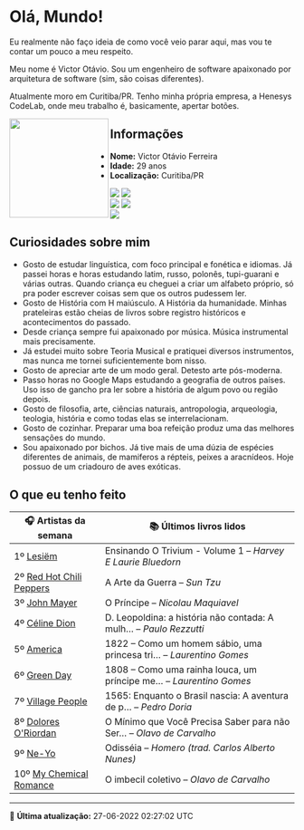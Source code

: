 # Olá, Mundo!

Eu realmente não faço ideia de como você veio parar aqui, mas vou te contar um pouco a meu respeito.

Meu nome é Victor Otávio. Sou um engenheiro de software apaixonado por arquitetura de software (sim, são coisas diferentes).

Atualmente moro em Curitiba/PR. Tenho minha própria empresa, a Henesys CodeLab, onde meu trabalho é, basicamente, apertar botões.

<img align="left" src="https://github.com/vctrtvfrrr/vctrtvfrrr/raw/master/octocat.png" alt="" width="175" />

## Informações

- **Nome:** Victor Otávio Ferreira
- **Idade:** 29 anos
- **Localização:** Curitiba/PR

[![](https://img.shields.io/badge/LinkedIn-victorotavio-blue)](https://www.linkedin.com/in/victorotavio/) [![](https://img.shields.io/badge/Twitter-@vctrtvfrrr-blue)](https://twitter.com/vctrtvfrrr)  
[![](https://img.shields.io/badge/GitHub-vctrtvfrrr-24292e)](https://github.com/vctrtvfrrr) [![](https://img.shields.io/badge/GitLab-vctrtvfrrr-ec5d16)](https://gitlab.com/vctrtvfrrr)  
[![](https://img.shields.io/badge/Email-victor@otavioferreira.com.br-red)](mailto:victor@otavioferreira.com.br)  

## Curiosidades sobre mim

-   Gosto de estudar linguística, com foco principal e fonética e idiomas. Já passei horas e horas estudando latim, russo, polonês, tupi-guarani e várias outras. Quando criança eu cheguei a criar um alfabeto próprio, só pra poder escrever coisas sem que os outros pudessem ler.
-   Gosto de História com H maiúsculo. A História da humanidade. Minhas prateleiras estão cheias de livros sobre registro históricos e acontecimentos do passado.
-   Desde criança sempre fui apaixonado por música. Música instrumental mais precisamente.
-   Já estudei muito sobre Teoria Musical e pratiquei diversos instrumentos, mas nunca me tornei suficientemente bom nisso.
-   Gosto de apreciar arte de um modo geral. Detesto arte pós-moderna.
-   Passo horas no Google Maps estudando a geografia de outros países. Uso isso de gancho pra ler sobre a história de algum povo ou região depois.
-   Gosto de filosofia, arte, ciências naturais, antropologia, arqueologia, teologia, história e como todas elas se interrelacionam.
-   Gosto de cozinhar. Preparar uma boa refeição produz uma das melhores sensações do mundo.
-   Sou apaixonado por bichos. Já tive mais de uma dúzia de espécies diferentes de animais, de mamiferos a répteis, peixes a aracnídeos. Hoje possuo de um criadouro de aves exóticas.


## O que eu tenho feito

|                            🎧 Artistas da semana                            |                      📚 Últimos livros lidos                      |
|-----------------------------------------------------------------------------|-------------------------------------------------------------------|
| 1º [Lesiëm](https://www.last.fm/music/Lesi%C3%ABm)                          | Ensinando O Trivium - Volume 1	–	_Harvey E Laurie Bluedorn_         |
| 2º [Red Hot Chili Peppers](https://www.last.fm/music/Red+Hot+Chili+Peppers) | A Arte da Guerra	–	_Sun Tzu_                                        |
| 3º [John Mayer](https://www.last.fm/music/John+Mayer)                       | O Príncipe	–	_Nicolau Maquiavel_                                    |
| 4º [Céline Dion](https://www.last.fm/music/C%C3%A9line+Dion)                | D. Leopoldina: a história não contada: A mulh…	–	_Paulo Rezzutti_   |
| 5º [America](https://www.last.fm/music/America)                             | 1822 – Como um homem sábio, uma princesa tri…	–	_Laurentino Gomes_  |
| 6º [Green Day](https://www.last.fm/music/Green+Day)                         | 1808 – Como uma rainha louca, um príncipe me…	–	_Laurentino Gomes_  |
| 7º [Village People](https://www.last.fm/music/Village+People)               | 1565: Enquanto o Brasil nascia: A aventura de p…	–	_Pedro Doria_    |
| 8º [Dolores O'Riordan](https://www.last.fm/music/Dolores+O%27Riordan)       | O Mínimo que Você Precisa Saber para não Ser…	–	_Olavo de Carvalho_ |
| 9º [Ne-Yo](https://www.last.fm/music/Ne-Yo)                                 | Odisséia	–	_Homero (trad. Carlos Alberto Nunes)_                    |
| 10º [My Chemical Romance](https://www.last.fm/music/My+Chemical+Romance)    | O imbecil coletivo	–	_Olavo de Carvalho_                            |


---

🚀 **Última atualização:** 27-06-2022 02:27:02 UTC